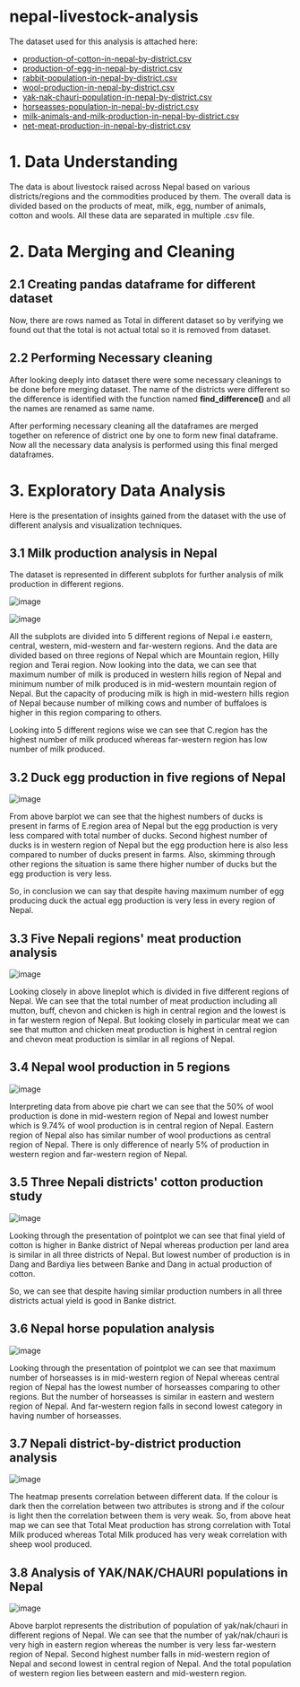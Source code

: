# nepal-livestock-analysis

The dataset used for this analysis is attached here:

- [production-of-cotton-in-nepal-by-district.csv](https://github.com/ankit-d-dhakal/nepal-livestock-analysis/files/9108126/production-of-cotton-in-nepal-by-district.csv)
- [production-of-egg-in-nepal-by-district.csv](https://github.com/ankit-d-dhakal/nepal-livestock-analysis/files/9108127/production-of-egg-in-nepal-by-district.csv)
- [rabbit-population-in-nepal-by-district.csv](https://github.com/ankit-d-dhakal/nepal-livestock-analysis/files/9108129/rabbit-population-in-nepal-by-district.csv)
- [wool-production-in-nepal-by-district.csv](https://github.com/ankit-d-dhakal/nepal-livestock-analysis/files/9108130/wool-production-in-nepal-by-district.csv)
- [yak-nak-chauri-population-in-nepal-by-district.csv](https://github.com/ankit-d-dhakal/nepal-livestock-analysis/files/9108131/yak-nak-chauri-population-in-nepal-by-district.csv)
- [horseasses-population-in-nepal-by-district.csv](https://github.com/ankit-d-dhakal/nepal-livestock-analysis/files/9108132/horseasses-population-in-nepal-by-district.csv)
- [milk-animals-and-milk-production-in-nepal-by-district.csv](https://github.com/ankit-d-dhakal/nepal-livestock-analysis/files/9108133/milk-animals-and-milk-production-in-nepal-by-district.csv)
- [net-meat-production-in-nepal-by-district.csv](https://github.com/ankit-d-dhakal/nepal-livestock-analysis/files/9108135/net-meat-production-in-nepal-by-district.csv)

# 1\. Data Understanding

The data is about livestock raised across Nepal based on
various districts/regions and the commodities produced by them. The
overall data is divided based on the products of meat, milk, egg, number
of animals, cotton and wools. All these data are separated in multiple
.csv file.


# 2\. Data Merging and Cleaning

## 2.1 Creating pandas dataframe for different dataset


Now, there are rows named as Total in different dataset so by verifying
we found out that the total is not actual total so it is removed from
dataset.


## 2.2 Performing Necessary cleaning

After looking deeply into dataset there were some necessary cleanings to
be done before merging dataset. The name of the districts were different
so the difference is identified with the function named
**find\_difference()** and all the names are renamed as same name.

After performing necessary cleaning all the dataframes are merged together on reference of district one by one to
form new final dataframe. Now all the necessary data analysis is
performed using this final merged dataframes.

# 3\. Exploratory Data Analysis

Here is the presentation of insights gained from the dataset with the
use of different analysis and visualization techniques.

## 3.1 Milk production analysis in Nepal

The dataset is represented in different subplots for further analysis
of milk production in different regions.

![image](https://user-images.githubusercontent.com/29594566/178894676-326b6203-977b-4498-97dd-d7cea55ea601.png)

![image](https://user-images.githubusercontent.com/29594566/178894697-b81ad0ab-0f1a-48c5-a739-502d066f4009.png)


All the subplots are divided into 5 different regions of Nepal i.e
eastern, central, western, mid-western and far-western regions. And the
data are divided based on three regions of Nepal which are Mountain
region, Hilly region and Terai region. Now looking into the data, we can
see that maximum number of milk is produced in western hills region of
Nepal and minimum number of milk produced is in mid-western mountain
region of Nepal. But the capacity of producing milk is high in
mid-western hills region of Nepal because number of milking cows and
number of buffaloes is higher in this region comparing to others.

Looking into 5 different regions wise we can see that C.region has the
highest number of milk produced whereas far-western region has low
number of milk produced.

## 3.2 Duck egg production in five regions of Nepal

![image](https://user-images.githubusercontent.com/29594566/178894855-2216506f-1370-43f3-aae1-d7a32cc3831e.png)

From above barplot we can see that the highest numbers of ducks is
present in farms of E.region area of Nepal but the egg production is
very less compared with total number of ducks. Second highest number of
ducks is in western region of Nepal but the egg production here is also
less compared to number of ducks present in farms. Also, skimming
through other regions the situation is same there higher number of ducks
but the egg production is very less.

So, in conclusion we can say that despite having maximum number of egg
producing duck the actual egg production is very less in every region of
Nepal.

## 3.3 Five Nepali regions' meat production analysis

![image](https://user-images.githubusercontent.com/29594566/178894978-45ce98fd-1fc6-4fa2-8719-164262d4f843.png)

Looking closely in above lineplot which is divided in five different
regions of Nepal. We can see that the total number of meat production
including all mutton, buff, chevon and chicken is high in central region
and the lowest is in far western region of Nepal. But looking closely in
particular meat we can see that mutton and chicken meat production is
highest in central region and chevon meat production is similar in all
regions of Nepal.

## 3.4 Nepal wool production in 5 regions

![image](https://user-images.githubusercontent.com/29594566/178895056-5749db35-b369-4581-8946-b2ba16446b83.png)

Interpreting data from above pie chart we can see that the 50% of wool
production is done in mid-western region of Nepal and lowest number
which is 9.74% of wool production is in central region of Nepal. Eastern
region of Nepal also has similar number of wool productions as central
region of Nepal. There is only difference of nearly 5% of production in
western region and far-western region of Nepal.

## 3.5 Three Nepali districts' cotton production study

![image](https://user-images.githubusercontent.com/29594566/178895112-870e7690-7947-4eb2-bc03-8ead717d381f.png)

Looking through the presentation of pointplot we can see that final
yield of cotton is higher in Banke district of Nepal whereas production
per land area is similar in all three districts of Nepal. But lowest
number of production is in Dang and Bardiya lies between Banke and Dang
in actual production of cotton.

So, we can see that despite having similar production numbers in all
three districts actual yield is good in Banke district.

## 3.6 Nepal horse population analysis

![image](https://user-images.githubusercontent.com/29594566/178895232-1e6ec9dd-1a84-41e8-a077-2b01afeefa67.png)

Looking through the presentation of pointplot we can see that maximum
number of horseasses is in mid-western region of Nepal whereas central
region of Nepal has the lowest number of horseasses comparing to other
regions. But the number of horseasses is similar in eastern and western
region of Nepal. And far-western region falls in second lowest category
in having number of horseasses.

## 3.7 Nepali district-by-district production analysis

![image](https://user-images.githubusercontent.com/29594566/178895407-b3b6cd20-ca26-41b1-b793-416fe4a87517.png)

The heatmap presents correlation between different data. If the colour
is dark then the correlation between two attributes is strong and if the
colour is light then the correlation between them is very weak. So, from
above heat map we can see that Total Meat production has strong
correlation with Total Milk produced whereas Total Milk produced has
very weak correlation with sheep wool produced.

## 3.8 Analysis of YAK/NAK/CHAURI populations in Nepal

![image](https://user-images.githubusercontent.com/29594566/178895497-9f18f7da-0843-4046-804a-8160b5b00521.png)

Above barplot represents the distribution of population of
yak/nak/chauri in different regions of Nepal. We can see that the number
of yak/nak/chauri is very high in eastern region whereas the number is
very less far-western region of Nepal. Second highest number falls in
mid-western region of Nepal and second lowest in central region of
Nepal. And the total population of western region lies between eastern
and mid-western region.
